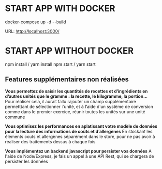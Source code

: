 # START APP WITH DOCKER
docker-compose up -d --build

URL: [http://localhost:3000/](http://localhost:3000/)

# START APP WITHOUT DOCKER
npm install / yarn install
npm start / yarn start

## Features supplémentaires non réalisées

**Vous permettez de saisir les quantités de recettes et d’ingrédients en d’autres unités que le gramme : la recette, le kilogramme, la portion...**
Pour réaliser cela, il aurait fallu rajouter un champ supplémentaire permetttant de sélectionner l'unité, et à l'aide d'un système de conversion comme dans le premier exercice, réunir toutes les unités sur une unité commune

**Vous optimisez les performances en aplatissant votre modèle de données pour la lecture des informations de coûts et d’allergènes**
En stockant les éléments couts et allergènes séparément dans le store, pour ne pas avoir à réaliser des traitements dessus à chaque fois

**Vous implémentez un backend javascript pour persister vos données**
A l'aide de Node/Express, je fais un appel à une API Rest, qui se chargera de persister les données
